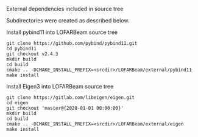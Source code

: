 External dependencies included in source tree

Subdirectories were created as described below.


Install pybind11 into LOFARBeam source tree


    git clone https://github.com/pybind/pybind11.git
    cd pybind11
    git checkout v2.4.3
    mkdir build
    cd build
    cmake .. -DCMAKE_INSTALL_PREFIX=<srcdir>/LOFARBeam/external/pybind11
    make install


Install Eigen3 into LOFARBeam source tree

    git clone https://gitlab.com/libeigen/eigen.git
    cd eigen
    git checkout 'master@{2020-01-01 00:00:00}'
    mkdir build
    cd build
    cmake .. -DCMAKE_INSTALL_PREFIX=<srcdir>/LOFARBeam/external/eigen
    make install


